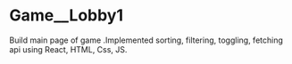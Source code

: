 # Game__Lobby1
Build main page of game .Implemented sorting, filtering, toggling, fetching api  using React, HTML, Css, JS.
